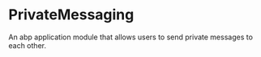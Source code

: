 # PrivateMessaging
An abp application module that allows users to send private messages to each other.
